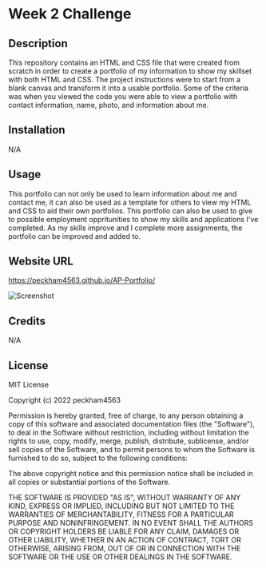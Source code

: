 # Week 2 Challenge

## Description
This repository contains an HTML and CSS file that were created from scratch in order to create a portfolio of my information to show my skillset with both HTML and CSS. The project instructions were to start from a blank canvas and transform it into a usable portfolio. Some of the criteria was when you viewed the code you were able to view a portfolio with contact information, name, photo, and information about me.
## Installation

N/A

## Usage

This portfolio can not only be used to learn information about me and contact me, it can also be used as a template for others to view my HTML and CSS to aid their own portfolios. This portfolio can also be used to give to possible employment oppritunities to show my skills and applications I've completed. As my skills improve and I complete more assignments, the portfolio can be improved and added to. 

## Website URL

https://peckham4563.github.io/AP-Portfolio/

![Screenshot](/AP-Portfolio/Other/Portfolio-Screenshot.png "Webpage Screenshot")

## Credits

N/A

## License

MIT License

Copyright (c) 2022 peckham4563

Permission is hereby granted, free of charge, to any person obtaining a copy
of this software and associated documentation files (the "Software"), to deal
in the Software without restriction, including without limitation the rights
to use, copy, modify, merge, publish, distribute, sublicense, and/or sell
copies of the Software, and to permit persons to whom the Software is
furnished to do so, subject to the following conditions:

The above copyright notice and this permission notice shall be included in all
copies or substantial portions of the Software.

THE SOFTWARE IS PROVIDED "AS IS", WITHOUT WARRANTY OF ANY KIND, EXPRESS OR
IMPLIED, INCLUDING BUT NOT LIMITED TO THE WARRANTIES OF MERCHANTABILITY,
FITNESS FOR A PARTICULAR PURPOSE AND NONINFRINGEMENT. IN NO EVENT SHALL THE
AUTHORS OR COPYRIGHT HOLDERS BE LIABLE FOR ANY CLAIM, DAMAGES OR OTHER
LIABILITY, WHETHER IN AN ACTION OF CONTRACT, TORT OR OTHERWISE, ARISING FROM,
OUT OF OR IN CONNECTION WITH THE SOFTWARE OR THE USE OR OTHER DEALINGS IN THE
SOFTWARE.
